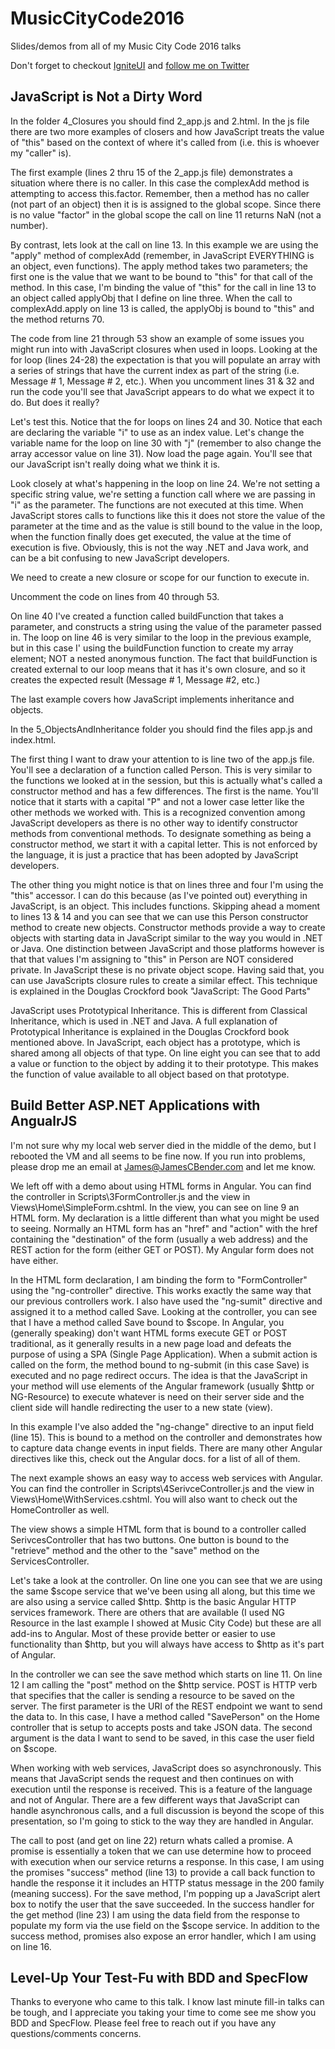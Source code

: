 # MusicCityCode2016
Slides/demos from all of my Music City Code 2016 talks

Don't forget to checkout [IgniteUI](www.igniteUI.com) and [follow me on Twitter](www.twitter.com/JamesBender)



## JavaScript is Not a Dirty Word
In the folder 4_Closures you should find 2_app.js and 2.html. In the js file there are two more examples of closers and how JavaScript treats the value of "this" based on the context of where it's called from (i.e. this is whoever my "caller" is).

The first example (lines 2 thru 15 of the 2_app.js file) demonstrates a situation where there is no caller. In this case the complexAdd method is attempting to access this.factor. Remember, then a method has no caller (not part of an object) then it is is assigned to the global scope. Since there is no value "factor" in the global scope the call on line 11 returns NaN (not a number).

By contrast, lets look at the call on line 13. In this example we are using the "apply" method of complexAdd (remember, in JavaScript EVERYTHING is an object, even functions). The apply method takes two parameters; the first one is the value that we want to be bound to "this" for that call of the method. In this case, I'm binding the value of "this" for the call in line 13 to an object called applyObj that I define on line three. When the call to complexAdd.apply on line 13 is called, the applyObj is bound to "this" and the method returns 70.

The code from line 21 through 53 show an example of some issues you might run into with JavaScript closures when used in loops. Looking at the for loop (lines 24-28) the expectation is that you will populate an array with a series of strings that have the current index as part of the string (i.e. Message # 1, Message # 2, etc.). When you uncomment lines 31 & 32 and run the code you'll see that JavaScript appears to do what we expect it to do. But does it really?

Let's test this. Notice that the for loops on lines 24 and 30. Notice that each are declaring the variable "i" to use as an index value. Let's change the variable name for the loop on line 30 with "j" (remember to also change the array accessor value on line 31). Now load the page again. You'll see that our JavaScript isn't really doing what we think it is.

Look closely at what's happening in the loop on line 24. We're not setting a specific string value, we're setting a function call where we are passing in "i" as the parameter. The functions are not executed at this time. When JavaScript stores calls to functions like this it does not store the value of the parameter at the time and as the value is still bound to the value in the loop, when the function finally does get executed, the value at the time of execution is five. Obviously, this is not the way .NET and Java work, and can be a bit confusing to new JavaScript developers.

We need to create a new closure or scope for our function to execute in.

Uncomment the code on lines from 40 through 53. 

On line 40 I've created a function called buildFunction that takes a parameter, and constructs a string using the value of the parameter passed in. The loop on line 46 is very similar to the loop in the previous example, but in this case I' using the buildFunction function to create my array element; NOT a nested anonymous function. The fact that buildFunction is created external to our loop means that it has it's own closure, and so it creates the expected result (Message # 1, Message #2, etc.)

The last example covers how JavaScript implements inheritance and objects.

In the 5_ObjectsAndInheritance folder you should find the files app.js and index.html. 

The first thing I want to draw your attention to is line two of the app.js file. You'll see a declaration of a function called Person. This is very similar to the functions we looked at in the session, but this is actually what's called a constructor method and has a few differences. The first is the name. You'll notice that it starts with a capital "P" and not a lower case letter like the other methods we worked with. This is a recognized convention among JavaScript developers as there is no other way to identify constructor methods from conventional methods. To designate something as being a constructor method, we start it with a capital letter. This is not enforced by the language, it is just a practice that has been adopted by JavaScript developers.

The other thing you might notice is that on lines three and four I'm using the "this" accessor. I can do this because (as I've pointed out) everything in JavaScript, is an object. This includes functions. Skipping ahead a moment to lines 13 & 14 and you can see that we can use this Person constructor method to create new objects. Constructor methods provide a way to create objects with starting data in JavaScript similar to the way you would in .NET or Java. One distinction between JavaScript and those platforms however is that that values I'm assigning to "this" in Person are NOT considered private. In JavaScript these is no private object scope. Having said that, you can use JavaScripts closure rules to create a similar effect. This technique is explained in the Douglas Crockford book "JavaScript: The Good Parts"

JavaScript uses Prototypical Inheritance. This is different from Classical Inheritance, which is used in .NET and Java. A full explanation of Prototypical Inheritance is explained in the Douglas Crockford book mentioned above. In JavaScript, each object has a prototype, which is shared among all objects of that type. On line eight you can see that to add a value or function to the object by adding it to their prototype. This makes the function of value available to all object based on that prototype.

## Build Better ASP.NET Applications with AngualrJS

I'm not sure why my local web server died in the middle of the demo, but I rebooted the VM and all seems to be fine now. If you run into problems, please drop me an email at James@JamesCBender.com and let me know.

We left off with a demo about using HTML forms in Angular. You can find the controller in Scripts\3FormController.js and the view in Views\Home\SimpleForm.cshtml. In the view, you can see on line 9 an HTML form. My declaration is a little different than what you might be used to seeing. Normally an HTML form has an "href" and "action" with the href containing the "destination" of the form (usually a web address) and the REST action for the form (either GET or POST). My Angular form does not have either.

In the HTML form declaration, I am binding the form to "FormController" using the "ng-controller" directive. This works exactly the same way that our previous controllers work. I also have used the "ng-sumit" directive and assigned it to a method called Save. Looking at the controller, you can see that I have a method called Save bound to $scope. In Angular, you (generally speaking) don't want HTML forms execute GET or POST traditional, as it generally results in a new page load and defeats the purpose of using a SPA (Single Page Application). When a submit action is called on the form, the method bound to ng-submit (in this case Save) is executed and no page redirect occurs. The idea is that the JavaScript in your method will use elements of the Angular framework (usually $http or NG-Resource) to execute whatever is need on their server side and the client side will handle redirecting the user to a new state (view). 

In this example I've also added the "ng-change" directive to an input field (line 15). This is bound to a method on the controller and demonstrates how to capture data change events in input fields. There are many other Angular directives like this, check out the Angular docs. for a list of all of them.

The next example shows an easy way to access web services with Angular. You can find the controller in Scripts\4SerivceController.js and the view in Views\Home\WithServices.cshtml. You will also want to check out the HomeController as well.

The view shows a simple HTML form that is bound to a controller called SerivcesController that has two buttons. One button is bound to the "retrieve" method and the other to the "save" method on the ServicesController.

Let's take a look at the controller. On line one you can see that we are using the same $scope service that we've been using all along, but this time we are also using a service called $http. $http is the basic Angular HTTP services framework. There are others that are available (I used NG Resource in the last example I showed at Music City Code) but these are all add-ins to Angular. Most of these provide better or easier to use functionality than $http, but you will always have access to $http as it's part of Angular.

In the controller we can see the save method which starts on line 11. On line 12 I am calling the "post" method on the $http service. POST is HTTP verb that specifies that the caller is sending a resource to be saved on the server. The first parameter is the URI of the REST endpoint we want to send the data to. In this case, I have a method called "SavePerson" on the Home controller that is setup to accepts posts and take JSON data. The second argument is the data I want to send to be saved, in this case the user field on $scope. 

When working with web services, JavaScript does so asynchronously. This means that JavaScript sends the request and then continues on with execution until the response is received. This is a feature of the language and not of Angular. There are a few different ways that JavaScript can handle asynchronous calls, and a full discussion is beyond the scope of this presentation, so I'm going to stick to the way they are handled in Angular.

The call to post (and get on line 22) return whats called a promise. A promise is essentially a token that we can use determine how to proceed with execution when our service returns a response. In this case, I am using the promises "success" method (line 13) to provide a call back function to handle the response it it includes an HTTP status message in the 200 family (meaning success). For the save method, I'm popping up a JavaScript alert box to notify the user that the save succeeded. In the success handler for the get method (line 23) I am using the data field from the response to populate my form via the use field on the $scope service. In addition to the success method, promises also expose an error handler, which I am using on line 16.

## Level-Up Your Test-Fu with BDD and SpecFlow

Thanks to everyone who came to this talk. I know last minute fill-in talks can be tough, and I appreciate you taking your time to come see me show you BDD and SpecFlow. Please feel free to reach out if you have any questions/comments concerns.